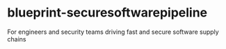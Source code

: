 # blueprint-securesoftwarepipeline
For engineers and security teams driving fast and secure software supply chains

